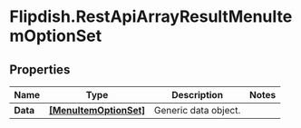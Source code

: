 # Flipdish.RestApiArrayResultMenuItemOptionSet

## Properties

Name | Type | Description | Notes
------------ | ------------- | ------------- | -------------
**Data** | [**[MenuItemOptionSet]**](MenuItemOptionSet.md) | Generic data object. | 


